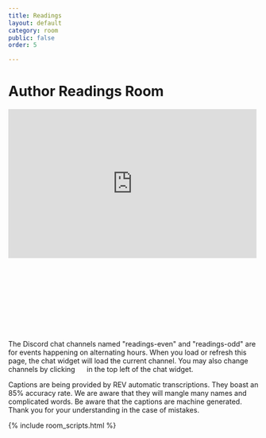 ```yaml
---
title: Readings
layout: default
category: room
public: false
order: 5

---
```

# Author Readings Room

<iframe src="https://player.twitch.tv/?channel=columbus2020nasfic&parent=columbus2020nasfic.org" height="300" width="500" frameborder="0" scrolling="no" allowfullscreen="true" class="nasfic-video"> </iframe>

<iframe frameborder="0" class="nasfic-chat">
</iframe>

The Discord chat channels named "readings-even" and "readings-odd" are for
events happening on alternating hours. When you load or refresh this page, the
chat widget will load the current channel. You may also change channels by clicking
<span class="hamburger-menu-image">    </span>
in the top left of the chat widget.

Captions are being provided by REV automatic transcriptions.  They boast an 85% 
accuracy rate. We are aware that they will mangle many names and complicated 
words.  Be aware that the captions are machine generated.  Thank you for your 
understanding in the case of mistakes.

<script src="https://unpkg.com/dayjs@1.8.21/dayjs.min.js"></script>
<script>
const even = "743859917340803102";
const odd = "743859953445372021";
</script>
{% include room_scripts.html %}